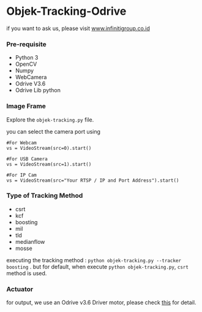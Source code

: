 # Objek-Tracking-Odrive
if you want to ask us, please visit www.infinitigroup.co.id

### Pre-requisite
- Python 3
- OpenCV
- Numpy
- WebCamera
- Odrive V3.6
- Odrive Lib python

### Image Frame

Explore the `objek-tracking.py` file.

you can select the camera port using 
```
#For Webcam
vs = VideoStream(src=0).start() 
```
```
#For USB Camera
vs = VideoStream(src=1).start() 
```
```
#For IP Cam
vs = VideoStream(src="Your RTSP / IP and Port Address").start() 
```
### Type of Tracking Method
- csrt
- kcf
- boosting
- mil
- tld
- medianflow
- mosse

executing the tracking method : `python objek-tracking.py --tracker boosting` . but for default, when execute `python objek-tracking.py`,  `csrt` method is used.

### Actuator
for output, we use an Odrive v3.6 Driver motor, please check [this](https://odriverobotics.com/) for detail.

